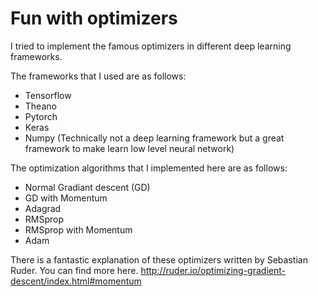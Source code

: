 # Fun with optimizers

I tried to implement the famous optimizers in different deep learning frameworks. 

The frameworks that I used are as follows:

- Tensorflow
- Theano
- Pytorch
- Keras
- Numpy (Technically not a deep learning framework but a great framework to make learn low level neural network)

The optimization algorithms that I implemented here are as follows:

* Normal Gradiant descent (GD)
* GD with Momentum
* Adagrad
* RMSprop
* RMSprop with Momentum
* Adam

There is a fantastic explanation of these optimizers written by Sebastian Ruder. You can find more here. http://ruder.io/optimizing-gradient-descent/index.html#momentum
